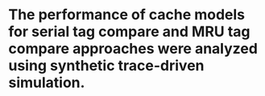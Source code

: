 # The performance of cache models for serial tag compare and MRU tag compare approaches were analyzed using synthetic trace-driven simulation.

